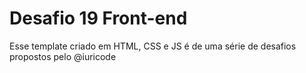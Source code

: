 # Desafio 19 Front-end
 Esse template criado em HTML, CSS e JS é de uma série de desafios propostos pelo @iuricode
